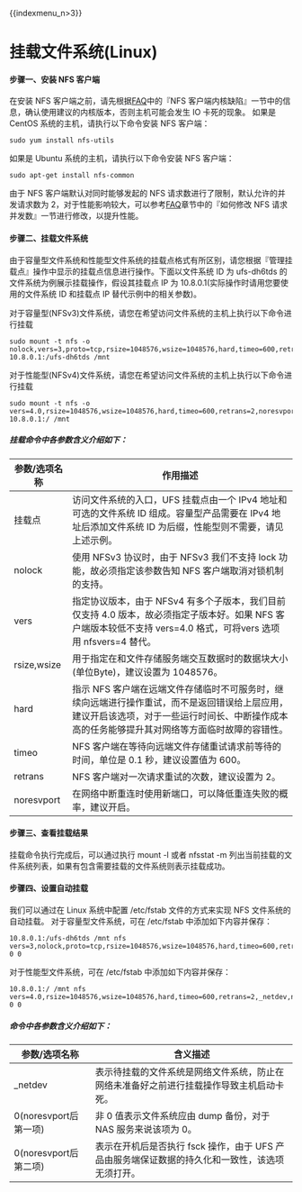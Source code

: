 {{indexmenu_n>3}}

# 挂载文件系统(Linux)

#### 步骤一、安装 NFS 客户端

在安装 NFS 客户端之前，请先根据[FAQ](https://docs.ucloud.cn/storage_cdn/ufs/faq)中的『NFS 客户端内核缺陷』一节中的信息，确认使用建议的内核版本，否则主机可能会发生 IO 卡死的现象。
如果是 CentOS 系统的主机，请执行以下命令安装 NFS 客户端：

    sudo yum install nfs-utils

如果是 Ubuntu 系统的主机，请执行以下命令安装 NFS 客户端：

    sudo apt-get install nfs-common

由于 NFS 客户端默认对同时能够发起的 NFS 请求数进行了限制，默认允许的并发请求数为 2，对于性能影响较大，可以参考[FAQ](https://docs.ucloud.cn/storage_cdn/ufs/faq)章节中的『如何修改 NFS 请求并发数』一节进行修改，以提升性能。

#### 步骤二、挂载文件系统
由于容量型文件系统和性能型文件系统的挂载点格式有所区别，请您根据『管理挂载点』操作中显示的挂载点信息进行操作。下面以文件系统 ID 为 ufs-dh6tds 的文件系统为例展示挂载操作，假设其挂载点 IP 为 10.8.0.1(实际操作时请用您要使用的文件系统 ID 和挂载点 IP 替代示例中的相关参数)。

对于容量型(NFSv3)文件系统，请您在希望访问文件系统的主机上执行以下命令进行挂载

    sudo mount -t nfs -o nolock,vers=3,proto=tcp,rsize=1048576,wsize=1048576,hard,timeo=600,retrans=2,noresvport 10.8.0.1:/ufs-dh6tds /mnt

对于性能型(NFSv4)文件系统，请您在希望访问文件系统的主机上执行以下命令进行挂载

    sudo mount -t nfs -o vers=4.0,rsize=1048576,wsize=1048576,hard,timeo=600,retrans=2,noresvport 10.8.0.1:/ /mnt

##### 挂载命令中各参数含义介绍如下：

|参数/选项名称          |作用描述     |
|---------|-----------------------------------------------------------------|
|挂载点	|访问文件系统的入口，UFS 挂载点由一个 IPv4 地址和可选的文件系统 ID 组成。容量型产品需要在 IPv4 地址后添加文件系统 ID 为后缀，性能型则不需要，请见上述示例。|
|nolock	|使用 NFSv3 协议时，由于 NFSv3 我们不支持 lock 功能，故必须指定该参数告知 NFS 客户端取消对锁机制的支持。|
|vers	|指定协议版本，由于 NFSv4 有多个子版本，我们目前仅支持 4.0 版本，故必须指定子版本好。如果 NFS 客户端版本较低不支持 vers=4.0 格式，可将vers 选项用 nfsvers=4 替代。|
|rsize,wsize	|用于指定在和文件存储服务端交互数据时的数据块大小(单位Byte)，建议设置为 1048576。|
|hard	|指示 NFS 客户端在远端文件存储临时不可服务时，继续向远端进行操作重试，而不是返回错误给上层应用，建议开启该选项，对于一些运行时间长、中断操作成本高的任务能够提升其对网络等方面临时故障的容错性。|
|timeo	|NFS 客户端在等待向远端文件存储重试请求前等待的时间，单位是 0.1 秒，建议设置值为 600。|
|retrans	|NFS 客户端对一次请求重试的次数，建议设置为 2。|
|noresvport	|在网络中断重连时使用新端口，可以降低重连失败的概率，建议开启。|

#### 步骤三、查看挂载结果
挂载命令执行完成后，可以通过执行 mount -l 或者 nfsstat -m 列出当前挂载的文件系统列表，如果有包含需要挂载的文件系统则表示挂载成功。

#### 步骤四、设置自动挂载
我们可以通过在 Linux 系统中配置 /etc/fstab 文件的方式来实现 NFS 文件系统的自动挂载。
对于容量型文件系统，可在 /etc/fstab 中添加如下内容并保存：

    10.8.0.1:/ufs-dh6tds /mnt nfs vers=3,nolock,proto=tcp,rsize=1048576,wsize=1048576,hard,timeo=600,retrans=2,_netdev,noresvport 0 0

对于性能型文件系统，可在 /etc/fstab 中添加如下内容并保存：

    10.8.0.1:/ /mnt nfs vers=4.0,rsize=1048576,wsize=1048576,hard,timeo=600,retrans=2,_netdev,noresvport 0 0

##### 命令中各参数含义介绍如下：
|参数/选项名称          |含义描述     |
|---------|-----------------------------------------------------------------|
|_netdev	|表示待挂载的文件系统是网络文件系统，防止在网络未准备好之前进行挂载操作导致主机启动卡死。|
|0(noresvport后第一项)	|非 0 值表示文件系统应由 dump 备份，对于 NAS 服务来说该项为 0。|
|0(noresvport后第二项)	|表示在开机后是否执行 fsck 操作，由于 UFS 产品由服务端保证数据的持久化和一致性，该选项无须打开。|


